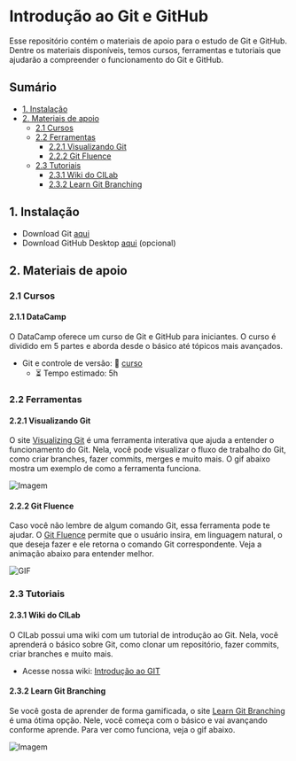 # Introdução ao Git e GitHub 

Esse repositório contém o materiais de apoio para o estudo de Git e GitHub. Dentre os materiais disponíveis, temos cursos, ferramentas e tutoriais que ajudarão a compreender o funcionamento do Git e GitHub. 

## Sumário

- [1. Instalação](#1-instalação)
- [2. Materiais de apoio](#2-materiais-de-apoio)
   - [2.1 Cursos](#21-cursos)
   - [2.2 Ferramentas](#22-ferramentas)
      - [2.2.1 Visualizando Git](#221-visualizando-git)
      - [2.2.2 Git Fluence](#222-git-fluence)
   - [2.3 Tutoriais](#23-tutoriais)
      - [2.3.1 Wiki do CILab](#231-wiki-do-cilab)
      - [2.3.2 Learn Git Branching](#232-learn-git-branching)


## 1. Instalação

* Download Git [aqui](https://git-scm.com/downloads)
* Download GitHub Desktop [aqui](https://desktop.github.com/) (opcional)

## 2. Materiais de apoio

### 2.1 Cursos

#### 2.1.1 DataCamp
   O DataCamp oferece um curso de Git e GitHub para iniciantes. O curso é dividido em 5 partes e aborda desde o básico até tópicos mais avançados.
   - Git e controle de versão: 🤜 [curso](https://www.dataquest.io/course/git-and-vcs/)
      - :hourglass_flowing_sand: Tempo estimado: 5h

### 2.2 Ferramentas

#### 2.2.1 Visualizando Git

O site [Visualizing Git](http://git-school.github.io/visualizing-git/) é uma ferramenta interativa que ajuda a entender o funcionamento do Git. Nela, você pode visualizar o fluxo de trabalho do Git, como criar branches, fazer commits, merges e muito mais. O gif abaixo mostra um exemplo de como a ferramenta funciona.

![Imagem](https://www.darede.com.br/wp-content/uploads/2023/01/git-checkout-head.gif)


#### 2.2.2 Git Fluence

Caso você não lembre de algum comando Git, essa ferramenta pode te ajudar. O [Git Fluence](https://gitfluence.com/) permite que o usuário insira, em linguagem natural, o que deseja fazer e ele retorna o comando Git correspondente. Veja a animação abaixo para entender melhor.

![GIF](https://github.com/user-attachments/assets/98125401-c9a2-4d03-94da-c2954b041636)

### 2.3 Tutoriais

#### 2.3.1 Wiki do CILab

O CILab possui uma wiki com um tutorial de introdução ao Git. Nela, você aprenderá o básico sobre Git, como clonar um repositório, fazer commits, criar branches e muito mais.
 
 - Acesse nossa wiki: [Introdução ao GIT](https://github.com/cilab-ufersa/git/wiki)

#### 2.3.2 Learn Git Branching

Se você gosta de aprender de forma gamificada, o site [Learn Git Branching](https://learngitbranching.js.org/) é uma ótima opção. Nele, você começa com o básico e vai avançando conforme aprende. Para ver como funciona, veja o gif abaixo.

![Imagem](https://user-images.githubusercontent.com/6324814/108740487-02c3c400-7536-11eb-9dd1-53275cdf76fb.gif)
